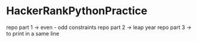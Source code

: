 # HackerRankPythonPractice
repo part 1 -> even - odd constraints
repo part 2 -> leap year
repo part 3 -> to print in a same line